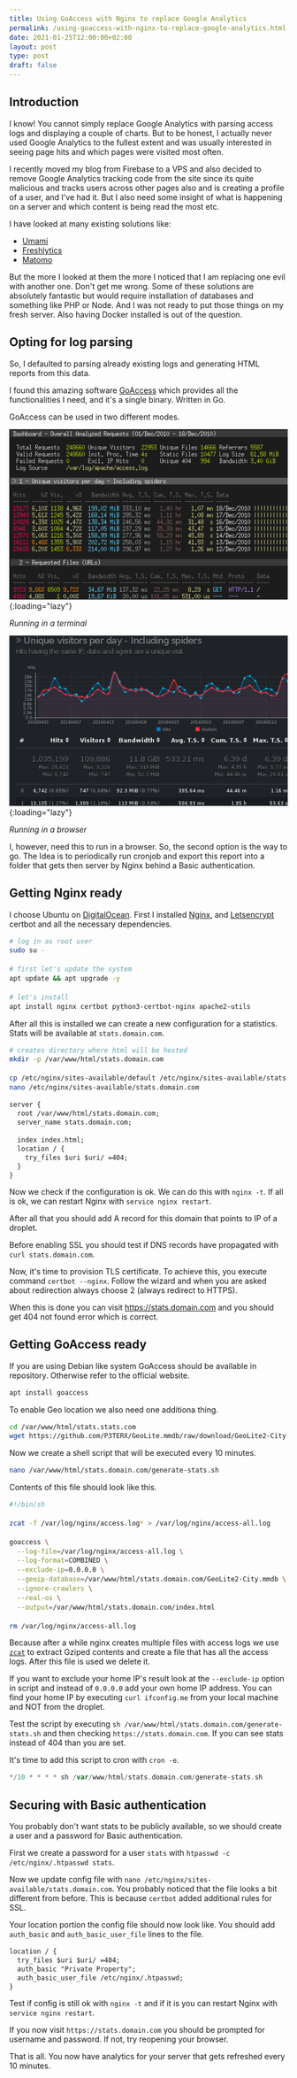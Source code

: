 ```yaml
---
title: Using GoAccess with Nginx to replace Google Analytics
permalink: /using-goaccess-with-nginx-to-replace-google-analytics.html
date: 2021-01-25T12:00:00+02:00
layout: post
type: post
draft: false
---
```


## Introduction

I know! You cannot simply replace Google Analytics with parsing access logs and
displaying a couple of charts. But to be honest, I actually never used Google
Analytics to the fullest extent and was usually interested in seeing page hits
and which pages were visited most often.

I recently moved my blog from Firebase to a VPS and also decided to remove
Google Analytics tracking code from the site since its quite malicious and
tracks users across other pages also and is creating a profile of a user, and
I've had it. But I also need some insight of what is happening on a server and
which content is being read the most etc.

I have looked at many existing solutions like:

- [Umami](https://umami.is/)
- [Freshlytics](https://github.com/sheshbabu/freshlytics)
- [Matomo](https://matomo.org/)

But the more I looked at them the more I noticed that I am replacing one evil
with another one. Don't get me wrong. Some of these solutions are absolutely
fantastic but would require installation of databases and something like PHP or
Node. And I was not ready to put those things on my fresh server. Also having
Docker installed is out of the question.

## Opting for log parsing

So, I defaulted to parsing already existing logs and generating HTML reports
from this data.

I found this amazing software [GoAccess](https://goaccess.io/) which provides
all the functionalities I need, and it's a single binary. Written in Go.

GoAccess can be used in two different modes.

![GoAccess Terminal](/assets/posts/goaccess/goaccess-dash-term.png){:loading="lazy"}

*Running in a terminal*

![GoAccess HTML](/assets/posts/goaccess/goaccess-dash-html.png){:loading="lazy"}

*Running in a browser*

I, however, need this to run in a browser. So, the second option is the way to
go. The Idea is to periodically run cronjob and export this report into a folder
that gets then server by Nginx behind a Basic authentication.

## Getting Nginx ready

I choose Ubuntu on [DigitalOcean](https://www.digitalocean.com/). First I
installed [Nginx](https://nginx.org/en/), and
[Letsencrypt](https://letsencrypt.org/getting-started/) certbot and all the
necessary dependencies.

```sh
# log in as root user
sudo su -

# first let's update the system
apt update && apt upgrade -y

# let's install
apt install nginx certbot python3-certbot-nginx apache2-utils
```

After all this is installed we can create a new configuration for a statistics.
Stats will be available at `stats.domain.com`.

```sh
# creates directory where html will be hosted
mkdir -p /var/www/html/stats.domain.com

cp /etc/nginx/sites-available/default /etc/nginx/sites-available/stats.domain.com
nano /etc/nginx/sites-available/stats.domain.com
```

```nginx
server {
  root /var/www/html/stats.domain.com;
  server_name stats.domain.com;

  index index.html;
  location / {
    try_files $uri $uri/ =404;
  }
}
```

Now we check if the configuration is ok. We can do this with `nginx -t`. If all
is ok, we can restart Nginx with `service nginx restart`.

After all that you should add A record for this domain that points to IP of a
droplet.

Before enabling SSL you should test if DNS records have propagated with `curl
stats.domain.com`.

Now, it's time to provision TLS certificate. To achieve this, you execute
command `certbot --nginx`. Follow the wizard and when you are asked about
redirection always choose 2 (always redirect to HTTPS).

When this is done you can visit https://stats.domain.com and you should get 404
not found error which is correct.

## Getting GoAccess ready

If you are using Debian like system GoAccess should be available in repository.
Otherwise refer to the official website.

```sh
apt install goaccess
```

To enable Geo location we also need one additiona thing.

```sh
cd /var/www/html/stats.stats.com
wget https://github.com/P3TERX/GeoLite.mmdb/raw/download/GeoLite2-City.mmdb
```

Now we create a shell script that will be executed every 10 minutes.

```sh
nano /var/www/html/stats.domain.com/generate-stats.sh
```

Contents of this file should look like this.

```sh
#!/bin/sh

zcat -f /var/log/nginx/access.log* > /var/log/nginx/access-all.log

goaccess \
  --log-file=/var/log/nginx/access-all.log \
  --log-format=COMBINED \
  --exclude-ip=0.0.0.0 \
  --geoip-database=/var/www/html/stats.domain.com/GeoLite2-City.mmdb \
  --ignore-crawlers \
  --real-os \
  --output=/var/www/html/stats.domain.com/index.html

rm /var/log/nginx/access-all.log
```

Because after a while nginx creates multiple files with access logs we use
[`zcat`](https://linux.die.net/man/1/zcat) to extract Gziped contents and create
a file that has all the access logs. After this file is used we delete it.

If you want to exclude your home IP's result look at the `--exclude-ip` option
in script and instead of `0.0.0.0` add your own home IP address. You can find
your home IP by executing `curl ifconfig.me` from your local machine and NOT
from the droplet.

Test the script by executing `sh
/var/www/html/stats.domain.com/generate-stats.sh` and then checking
`https://stats.domain.com`. If you can see stats instead of 404 than you are
set.

It's time to add this script to cron with `cron -e`.

```go
*/10 * * * * sh /var/www/html/stats.domain.com/generate-stats.sh
```

## Securing with Basic authentication

You probably don't want stats to be publicly available, so we should create a
user and a password for Basic authentication.

First we create a password for a user `stats` with `htpasswd -c /etc/nginx/.htpasswd stats`.

Now we update config file with `nano
/etc/nginx/sites-available/stats.domain.com`.  You probably noticed that the
file looks a bit different from before. This is because `certbot` added
additional rules for SSL.

Your location portion the config file should now look like. You should add
`auth_basic` and `auth_basic_user_file` lines to the file.

```nginx
location / {
  try_files $uri $uri/ =404;
  auth_basic "Private Property";
  auth_basic_user_file /etc/nginx/.htpasswd;
}
```

Test if config is still ok with `nginx -t` and if it is you can restart Nginx
with `service nginx restart`.

If you now visit `https://stats.domain.com` you should be prompted for username
and password. If not, try reopening your browser.

That is all. You now have analytics for your server that gets refreshed every 10
minutes.
